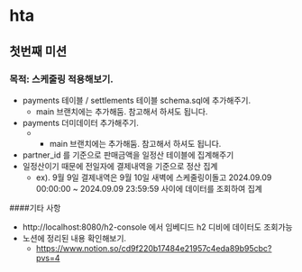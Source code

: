 # hta

## 첫번째 미션
### 목적: 스케줄링 적용해보기.
* payments 테이블 / settlements 테이블 schema.sql에 추가해주기.
  * main 브랜치에는 추가해둠. 참고해서 하셔도 됩니다.
* payments 더미데이터 추가해주기.
  * * main 브랜치에는 추가해둠. 참고해서 하셔도 됩니다.
* partner_id 를 기준으로 판매금액을 일정산 테이블에 집계해주기
* 일정산이기 때문에 전일자에 결제내역을 기준으로 정산 집계
  * ex). 9월 9일 결제내역은 9월 10일 새벽에 스케줄링이돌고 2024.09.09 00:00:00 ~ 2024.09.09 23:59:59 사이에 데이터를 조회하여 집계

####기타 사항
* http://localhost:8080/h2-console 에서 임베디드 h2 디비에 데이터도 조회가능
* 노션에 정리된 내용 확인해보기.
  * https://www.notion.so/cd9f220b17484e21957c4eda89b95cbc?pvs=4 
